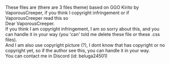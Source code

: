 These files are (there are 3 files theme) based on GGO Kirito by VaporousCreeper, if you think I copyright infringement or if VaporousCreeper read this so  
Dear VaporousCreeper.  
If you think I am copyright infringement, I am so sorry about this, and you can handle it in your way (you 'can' told me delete these file or these .css files).  
And I am also use copyright picture (?), I dont know that has copyright or no copyright yet, so if the author see this, you can handle it in your way.  
You can contact me in Discord (id: beluga24501)  
